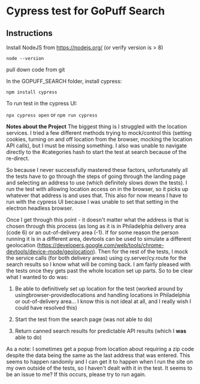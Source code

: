 # Cypress test for GoPuff Search

## Instructions

Install NodeJS from https://nodejs.org/ (or verify version is > 8)

`node --version`

pull down code from git

In the GOPUFF_SEARCH folder, install cypress:

`npm install cypress`

To run test in the cypress UI:

`npx cypress open` or `npm run cypress`

**Notes about the Project**
The biggest thing is I struggled with the location services. I tried a few different methods trying to mock/control this (setting cookies, turning on and off location from the browser, mocking the location API calls), but I must be missing something. I also was unable to navigate directly to the #categories hash to start the test at search because of the re-direct.

So because I never successfully mastered these factors, unfortunately all the tests have to go through the steps of going through the landing page and selecting an address to use (which definitely slows down the tests). I run the test with allowing location access on in the browser, so it picks up whatever that address is and uses that. This also for now means I have to run with the cypress UI because I was unable to set that setting in the electron headless browser.

Once I get through this point - it doesn't matter what the address is that is chosen through this process (as long as it is in Philadelphia delivery area (code 6) or an out-of-delivery area (-1). If for some reason the person running it is in a different area, devtools can be used to simulate a different geolocation (https://developers.google.com/web/tools/chrome-devtools/device-mode/geolocation).
Then for the rest of the tests, I mock the service calls (for both delivery areas) using cy.server/cy.route for the search results so I know what will be coming back. I am fairly pleased with the tests once they gets past the whole location set up parts.
So to be clear what I wanted to do was:

1) Be able to definitively set up location for the test (worked around by usingbrowser-providedlocations and handling locations in Philadelphia or out-of-delivery area... I know this is not ideal at all, and I really wish I could have resolved this)

2) Start the test from the search page (was not able to do)

3) Return canned search results for predictable API results (which I **was** able to do)

As a note: I sometimes get a popup from location about requiring a zip code despite the data being the same as the last address that was entered. This seems to happen randomly and I can get it to happen when I run the site on my own outside of the tests, so I haven't dealt with it in the test. It seems to be an issue to me? If this occurs, please try to run again.